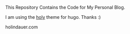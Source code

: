 This Repository Contains the Code for My Personal Blog. 

I am using the [holy](https://github.com/serkodev/holy) theme for hugo. Thanks :)

holindauer.com

